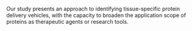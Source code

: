 Our study presents an approach to identifying tissue-specific protein delivery vehicles, with the capacity to broaden the application scope of proteins as therapeutic agents or research tools.
